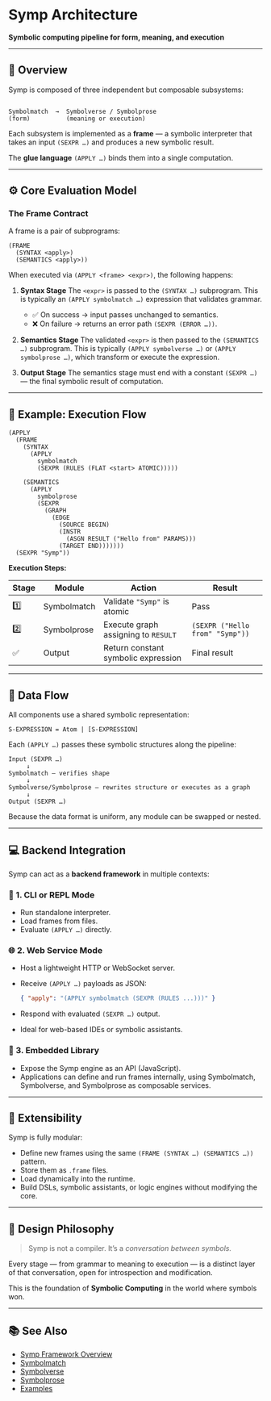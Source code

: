 # Symp Architecture

**Symbolic computing pipeline for form, meaning, and execution**

---

## 🧩 Overview

Symp is composed of three independent but composable subsystems:

```

Symbolmatch  →  Symbolverse / Symbolprose
(form)          (meaning or execution)

````

Each subsystem is implemented as a **frame** — a symbolic interpreter that takes
an input `(SEXPR …)` and produces a new symbolic result.

The **glue language** `(APPLY …)` binds them into a single computation.

---

## ⚙️ Core Evaluation Model

### The Frame Contract

A frame is a pair of subprograms:
```
(FRAME
  (SYNTAX <apply>)
  (SEMANTICS <apply>))
````

When executed via `(APPLY <frame> <expr>)`, the following happens:

1. **Syntax Stage**
   The `<expr>` is passed to the `(SYNTAX …)` subprogram.
   This is typically an `(APPLY symbolmatch …)` expression that validates grammar.

   * ✅ On success → input passes unchanged to semantics.
   * ❌ On failure → returns an error path `(SEXPR (ERROR …))`.

2. **Semantics Stage**
   The validated `<expr>` is then passed to the `(SEMANTICS …)` subprogram.
   This is typically `(APPLY symbolverse …)` or `(APPLY symbolprose …)`,
   which transform or execute the expression.

3. **Output Stage**
   The semantics stage must end with a constant `(SEXPR …)` —
   the final symbolic result of computation.

---

## 🧮 Example: Execution Flow

```
(APPLY
  (FRAME
    (SYNTAX
      (APPLY
        symbolmatch
        (SEXPR (RULES (FLAT <start> ATOMIC)))))

    (SEMANTICS
      (APPLY
        symbolprose
        (SEXPR
          (GRAPH
            (EDGE
              (SOURCE BEGIN)
              (INSTR
                (ASGN RESULT ("Hello from" PARAMS)))
              (TARGET END)))))))
  (SEXPR "Symp"))
```

**Execution Steps:**

| Stage | Module      | Action                              | Result                          |
| ----- | ----------- | ----------------------------------- | ------------------------------- |
| 1️⃣    | Symbolmatch | Validate `"Symp"` is atomic         | Pass                            |
| 2️⃣    | Symbolprose | Execute graph assigning to `RESULT` | `(SEXPR ("Hello from" "Symp"))` |
| ✅    | Output      | Return constant symbolic expression | Final result                    |

---

## 🔁 Data Flow

All components use a shared symbolic representation:

```
S-EXPRESSION = Atom | [S-EXPRESSION]
```

Each `(APPLY …)` passes these symbolic structures along the pipeline:

```
Input (SEXPR …)
     ↓
Symbolmatch — verifies shape
     ↓
Symbolverse/Symbolprose — rewrites structure or executes as a graph
     ↓
Output (SEXPR …)
```

Because the data format is uniform, any module can be swapped or nested.

---

## 💻 Backend Integration

Symp can act as a **backend framework** in multiple contexts:

### 🧠 1. CLI or REPL Mode

* Run standalone interpreter.
* Load frames from files.
* Evaluate `(APPLY …)` directly.

### 🌐 2. Web Service Mode

* Host a lightweight HTTP or WebSocket server.
* Receive `(APPLY …)` payloads as JSON:

  ```json
  { "apply": "(APPLY symbolmatch (SEXPR (RULES ...)))" }
  ```
* Respond with evaluated `(SEXPR …)` output.
* Ideal for web-based IDEs or symbolic assistants.

### 🔌 3. Embedded Library

* Expose the Symp engine as an API (JavaScript).
* Applications can define and run frames internally,
  using Symbolmatch, Symbolverse, and Symbolprose as composable services.

---

## 🧩 Extensibility

Symp is fully modular:

* Define new frames using the same `(FRAME (SYNTAX …) (SEMANTICS …))` pattern.
* Store them as `.frame` files.
* Load dynamically into the runtime.
* Build DSLs, symbolic assistants, or logic engines without modifying the core.

---

## 🔮 Design Philosophy

> Symp is not a compiler.
> It’s a *conversation between symbols.*

Every stage — from grammar to meaning to execution —
is a distinct layer of that conversation, open for introspection and modification.

This is the foundation of **Symbolic Computing** in the world where symbols won.

---

## 📚 See Also

* [Symp Framework Overview](symp.md)
* [Symbolmatch](symbolmatch.md)
* [Symbolverse](symbolverse.md)
* [Symbolprose](symbolprose.md)
* [Examples](examples.md)

